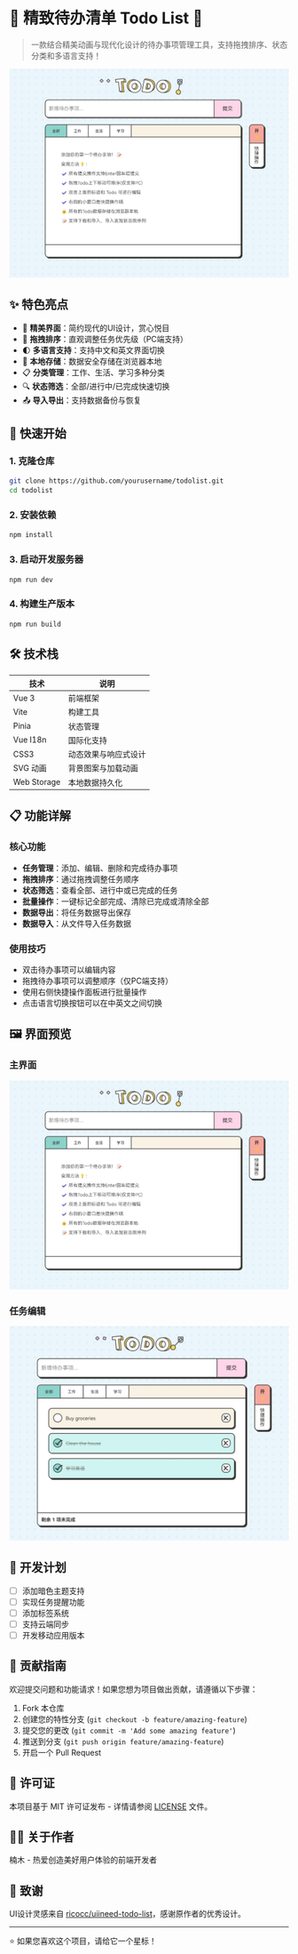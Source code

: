 
# 🌟 精致待办清单 Todo List 📝

> 一款结合精美动画与现代化设计的待办事项管理工具，支持拖拽排序、状态分类和多语言支持！

![项目截图](public/28899.jpg)

## ✨ 特色亮点

- 🎨 **精美界面**：简约现代的UI设计，赏心悦目
- 🔄 **拖拽排序**：直观调整任务优先级（PC端支持）
- 🌓 **多语言支持**：支持中文和英文界面切换
- 💾 **本地存储**：数据安全存储在浏览器本地
- 📋 **分类管理**：工作、生活、学习多种分类
- 🔍 **状态筛选**：全部/进行中/已完成快速切换
- 📤 **导入导出**：支持数据备份与恢复

## 🚀 快速开始

### 1. 克隆仓库

```bash
git clone https://github.com/yourusername/todolist.git
cd todolist
```

### 2. 安装依赖

```bash
npm install
```

### 3. 启动开发服务器

```bash
npm run dev
```

### 4. 构建生产版本

```bash
npm run build
```

## 🛠️ 技术栈

| 技术        | 说明                 |
| ----------- | -------------------- |
| Vue 3       | 前端框架             |
| Vite        | 构建工具             |
| Pinia       | 状态管理             |
| Vue I18n    | 国际化支持           |
| CSS3        | 动态效果与响应式设计 |
| SVG 动画    | 背景图案与加载动画   |
| Web Storage | 本地数据持久化       |

## 📋 功能详解

### 核心功能

- **任务管理**：添加、编辑、删除和完成待办事项
- **拖拽排序**：通过拖拽调整任务顺序
- **状态筛选**：查看全部、进行中或已完成的任务
- **批量操作**：一键标记全部完成、清除已完成或清除全部
- **数据导出**：将任务数据导出保存
- **数据导入**：从文件导入任务数据

### 使用技巧

- 双击待办事项可以编辑内容
- 拖拽待办事项可以调整顺序（仅PC端支持）
- 使用右侧快捷操作面板进行批量操作
- 点击语言切换按钮可以在中英文之间切换

## 🖼️ 界面预览

### 主界面
![主界面](public/28899.jpg)

### 任务编辑
![任务编辑](public/22944.jpg)

## 📝 开发计划

- [ ] 添加暗色主题支持
- [ ] 实现任务提醒功能
- [ ] 添加标签系统
- [ ] 支持云端同步
- [ ] 开发移动应用版本

## 🤝 贡献指南

欢迎提交问题和功能请求！如果您想为项目做出贡献，请遵循以下步骤：

1. Fork 本仓库
2. 创建您的特性分支 (`git checkout -b feature/amazing-feature`)
3. 提交您的更改 (`git commit -m 'Add some amazing feature'`)
4. 推送到分支 (`git push origin feature/amazing-feature`)
5. 开启一个 Pull Request

## 📄 许可证

本项目基于 MIT 许可证发布 - 详情请参阅 [LICENSE](LICENSE) 文件。

## 👨‍💻 关于作者

楠木 - 热爱创造美好用户体验的前端开发者

## 🙏 致谢

UI设计灵感来自 [ricocc/uiineed-todo-list](https://github.com/ricocc/uiineed-todo-list?ref=opensource-todo)，感谢原作者的优秀设计。

---

⭐️ 如果您喜欢这个项目，请给它一个星标！
```

